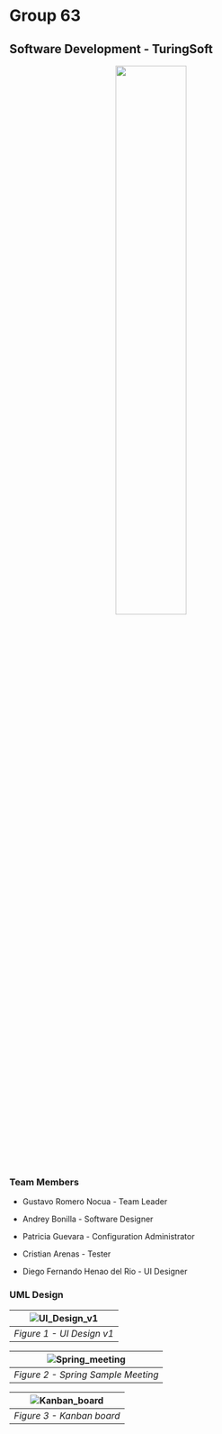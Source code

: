 # Group 63
## Software Development - TuringSoft

<p align="center" width="100%">
    <img width="50%" src="https://github.com/gasiferox/G63_Cycle_3_SoftwareDevelopment_TuringSoftTeam/blob/main/Media/TuringSoftLogo.jpeg"> 
</p>

<!-- [logo](https://github.com/gasiferox/G63_Cycle_3_SoftwareDevelopment_TuringSoftTeam/blob/main/Media/TuringSoftTeam_Logo_100.jpeg) -->

### Team Members

* Gustavo Romero Nocua - Team Leader

* Andrey Bonilla - Software Designer

* Patricia Guevara - Configuration Administrator

* Cristian Arenas - Tester

* Diego Fernando Henao del Rio - UI Designer

### UML Design

<!--| ![UML_v2](https://github.com/gasiferox/G63_Cycle_3_SoftwareDevelopment_TuringSoftTeam/blob/main/UML/UML_HospitalizacionEnCasa_v2.jpg) |
|:--:|
| *Figure 1 - UML v2* | -->

| ![UI_Design_v1](https://github.com/gasiferox/G63_Cycle_3_SoftwareDevelopment_TuringSoftTeam/blob/main/Sprints/Sprint%20II/Wireframe/IndexPaginaWebV1.jpg) |
|:--:|
| *Figure 1 - UI Design v1* |

| ![Spring_meeting](https://github.com/gasiferox/G63_Cycle_3_SoftwareDevelopment_TuringSoftTeam/blob/main/Sprints/Sprint%20II/Kanban%20board/SprintII_2021-09-15%2021-14-13.png) |
|:--:|
| *Figure 2 - Spring Sample Meeting* |

| ![Kanban_board](https://github.com/gasiferox/G63_Cycle_3_SoftwareDevelopment_TuringSoftTeam/blob/main/Sprints/Sprint%20II/Kanban%20board/Screenshot%20from%202021-09-15%2021-03-57.png) |
|:--:|
| *Figure 3 - Kanban board* |




